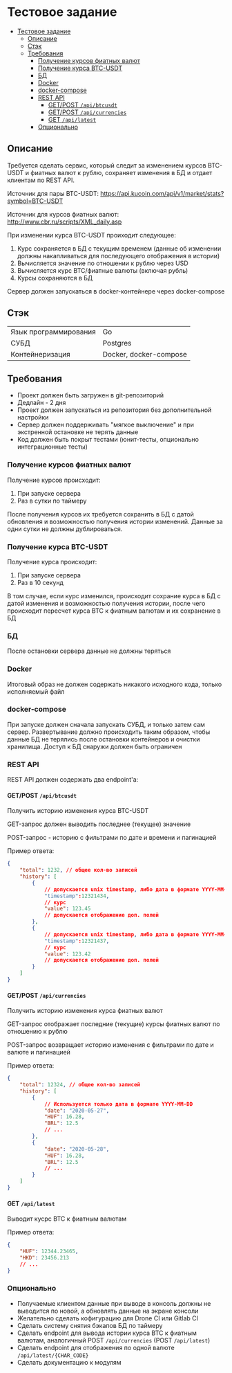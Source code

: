 # Тестовое задание

- [Тестовое задание](#тестовое-задание)
    - [Описание](#описание)
    - [Стэк](#стэк)
    - [Требования](#требования)
        - [Получение курсов фиатных валют](#получение-курсов-фиатных-валют)
        - [Получение курса BTC-USDT](#получение-курса-btc-usdt)
        - [БД](#бд)
        - [Docker](#docker)
        - [docker-compose](#docker-compose)
        - [REST API](#rest-api)
            - [GET/POST `/api/btcusdt`](#getpost-apibtcusdt)
            - [GET/POST `/api/currencies`](#getpost-apicurrencies)
            - [GET `/api/latest`](#get-apilatest)
        - [Опционально](#опционально)

## Описание

Требуется сделать сервис, который следит за изменением курсов BTC-USDT и фиатных валют к рублю, сохраняет изменения в БД и отдает клиентам по REST API.

Источник для пары BTC-USDT: <https://api.kucoin.com/api/v1/market/stats?symbol=BTC-USDT>

Источник для курсов фиатных валют: <http://www.cbr.ru/scripts/XML_daily.asp>

При изменении курса BTC-USDT проиходит следующее:

1. Курс сохраняется в БД с текущим временем (данные об изменении должны накапливаться для последующего отображения в истории)
2. Вычисляется значение по отношении к рублю через USD
3. Вычисляется курс BTC/фиатные валюты (включая рубль)
4. Курсы сохраняются в БД

Сервер должен запускаться в docker-контейнере через docker-compose

## Стэк

|                        |                        |
|------------------------|------------------------|
| Язык программирования  | Go                     |
| СУБД                   | Postgres               |
| Контейнеризация        | Docker, docker-compose |

## Требования

- Проект должен быть загружен в git-репозиторий
- Дедлайн - 2 дня
- Проект должен запускаться из репозитория без дополнительной настройки
- Сервер должен поддерживать "мягкое выключение" и при экстренной остановке не терять данные
- Код должен быть покрыт тестами (юнит-тесты, опционально интеграционные тесты)

### Получение курсов фиатных валют

Получение курсов происходит:

1) При запуске сервера
2) Раз в сутки по таймеру

После получения курсов их требуется сохранить в БД с датой обновления и возможностью получения истории изменений. Данные за одни сутки не должны дублироваться.

### Получение курса BTC-USDT

Получение курса происходит:

1) При запуске сервера
2) Раз в 10 секунд

В том случае, если курс изменился, происходит сохрание курса в БД с датой изменения и возможностью получения истории, после чего происходит пересчет курса BTC к фиатным валютам и их сохранение в БД

### БД

После остановки сервера данные не должны теряться

### Docker

Итоговый образ не должен содержать никакого исходного кода, только исполняемый файл

### docker-compose

При запуске должен сначала запускать СУБД, и только затем сам сервер. Развертывание должно происходить таким образом, чтобы данные БД не терялись после остановки контейнеров и очистки хранилища. Доступ к БД снаружи должен быть ограничен

### REST API

REST API должен содержать два endpoint'а:

#### GET/POST `/api/btcusdt`

Получить историю изменения курса BTC-USDT

GET-запрос должен выводить последнее (текущее) значение

POST-запрос - историю с фильтрами по дате и времени и пагинацией

Пример ответа:

```json
{
    "total": 1232, // общее кол-во записей
    "history": [
        {
            // допускается unix timestamp, либо дата в формате YYYY-MM-DD HH:mm:ss
            "timestamp":12321434,
            // курс
            "value": 123.45
            // допускается отображение доп. полей
        },
        {
            // допускается unix timestamp, либо дата в формате YYYY-MM-DD HH:mm:ss
            "timestamp":12321437,
            // курс
            "value": 123.42
            // допускается отображение доп. полей
        }
    ]
}
```

#### GET/POST `/api/currencies`

Получить историю изменения курса фиатных валют

GET-запрос отображает последние (текущие) курсы фиатных валют по отношению к рублю

POST-запрос возвращает историю изменения с фильтрами по дате и валюте и пагинацией

Пример ответа:

```json
{
    "total": 12324, // общее кол-во записей
    "history": [
        {
            // Используется только дата в формате YYYY-MM-DD
            "date": "2020-05-27",
            "HUF": 16.28,
            "BRL": 12.5
            // ...
        },
        {
            "date": "2020-05-28",
            "HUF": 16.28,
            "BRL": 12.5
            // ...
        }
    ]
}
```

#### GET `/api/latest`

Выводит кусрс BTC к фиатным валютам

Пример ответа:

```json
{
    "HUF": 12344.23465,
    "HKD": 23456.213
    // ...
}
```

### Опционально

- Получаемые клиентом данные при выводе в консоль должны не выводится по новой, а обновлять данные на экране консоли
- Желательно сделать кофигурацию для Drone CI или Gitlab CI
- Сделать систему снятия бэкапов БД по таймеру
- Сделать endpoint для вывода истории курса BTC к фиатным валютам, аналогичный POST `/api/currencies` (POST `/api/latest`)
- Сделать endpoint для отображения по одной валюте `/api/latest/{CHAR_CODE}`
- Сделать документацию к модулям
